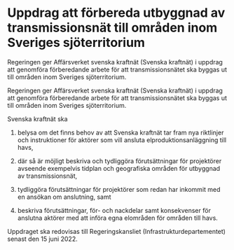 # Uppdrag att förbereda utbyggnad av transmissionsnät till områden inom Sveriges sjöterritorium

Regeringen ger Affärsverket svenska kraftnät (Svenska kraftnät) i uppdrag att genomföra förberedande arbete för att transmissionsnätet ska byggas ut till områden inom Sveriges sjöterritorium.

Regeringen ger Affärsverket svenska kraftnät (Svenska kraftnät) i uppdrag att genomföra förberedande arbete för att transmissionsnätet ska byggas ut till områden inom Sveriges sjöterritorium.

Svenska kraftnät ska
1. belysa om det finns behov av att Svenska kraftnät tar fram nya riktlinjer och instruktioner för aktörer som vill ansluta elproduktionsanläggning till havs,

2. där så är möjligt beskriva och tydliggöra förutsättningar för projektörer avseende exempelvis tidplan och geografiska områden för utbyggnad av transmissionsnät,

3. tydliggöra förutsättningar för projektörer som redan har inkommit med en ansökan om anslutning, samt

4. beskriva förutsättningar, för- och nackdelar samt konsekvenser för anslutna aktörer med att införa egna elområden för områden till havs.

Uppdraget ska redovisas till Regeringskansliet (Infrastrukturdepartementet) senast den 15 juni 2022.
